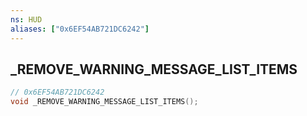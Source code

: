 ```yaml
---
ns: HUD
aliases: ["0x6EF54AB721DC6242"]
---
```

## _REMOVE_WARNING_MESSAGE_LIST_ITEMS

```c
// 0x6EF54AB721DC6242
void _REMOVE_WARNING_MESSAGE_LIST_ITEMS();
```


